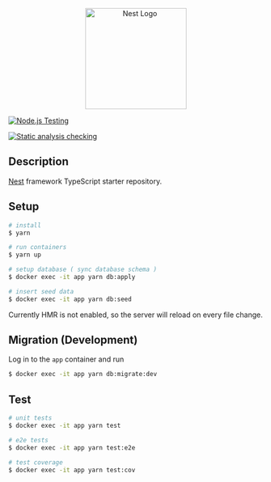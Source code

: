 <p align="center">
  <a href="http://nestjs.com/" target="blank"><img src="https://nestjs.com/img/logo-small.svg" width="200" alt="Nest Logo" /></a>
</p>

[![Node.js Testing](https://github.com/fsubal/nestjs-docker-prisma-mysql/actions/workflows/test.yml/badge.svg)](https://github.com/fsubal/nestjs-docker-prisma-mysql/actions/workflows/test.yml)

[![Static analysis checking](https://github.com/fsubal/nestjs-docker-prisma-mysql/actions/workflows/check.yml/badge.svg)](https://github.com/fsubal/nestjs-docker-prisma-mysql/actions/workflows/check.yml)

## Description

[Nest](https://github.com/nestjs/nest) framework TypeScript starter repository.

## Setup

```bash
# install
$ yarn

# run containers
$ yarn up

# setup database ( sync database schema )
$ docker exec -it app yarn db:apply

# insert seed data
$ docker exec -it app yarn db:seed
```

Currently HMR is not enabled, so the server will reload on every file change.

## Migration (Development)

Log in to the `app` container and run

```bash
$ docker exec -it app yarn db:migrate:dev
```

## Test

```bash
# unit tests
$ docker exec -it app yarn test

# e2e tests
$ docker exec -it app yarn test:e2e

# test coverage
$ docker exec -it app yarn test:cov
```
